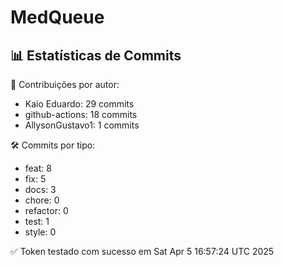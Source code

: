 # MedQueue
<!-- COMMIT_STATS_START -->
## 📊 Estatísticas de Commits

👤 Contribuições por autor:
- Kaio Eduardo: 29 commits
- github-actions: 18 commits
- AllysonGustavo1: 1 commits

🛠️ Commits por tipo:
- feat: 8
- fix: 5
- docs: 3
- chore: 0
- refactor: 0
- test: 1
- style: 0
<!-- COMMIT_STATS_END -->
✅ Token testado com sucesso em Sat Apr  5 16:57:24 UTC 2025
